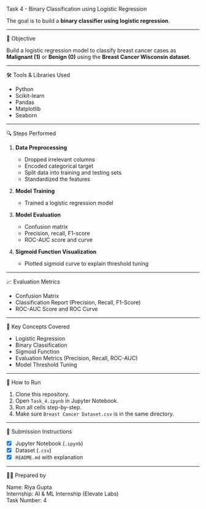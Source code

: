 Task 4 - Binary Classification using Logistic Regression


The goal is to build a **binary classifier using logistic regression**.

---

 🧠 Objective

Build a logistic regression model to classify breast cancer cases as **Malignant (1)** or **Benign (0)** using the **Breast Cancer Wisconsin dataset**.

---

 🛠 Tools & Libraries Used

- Python
- Scikit-learn
- Pandas
- Matplotlib
- Seaborn

---

 🔍 Steps Performed

1. **Data Preprocessing**
   - Dropped irrelevant columns
   - Encoded categorical target
   - Split data into training and testing sets
   - Standardized the features

2. **Model Training**
   - Trained a logistic regression model

3. **Model Evaluation**
   - Confusion matrix
   - Precision, recall, F1-score
   - ROC-AUC score and curve

4. **Sigmoid Function Visualization**
   - Plotted sigmoid curve to explain threshold tuning

---

 📈 Evaluation Metrics

- Confusion Matrix
- Classification Report (Precision, Recall, F1-Score)
- ROC-AUC Score and ROC Curve

---

🔑 Key Concepts Covered

- Logistic Regression
- Binary Classification
- Sigmoid Function
- Evaluation Metrics (Precision, Recall, ROC-AUC)
- Model Threshold Tuning

---

 📁 How to Run

1. Clone this repository.
2. Open `Task_4.ipynb` in Jupyter Notebook.
3. Run all cells step-by-step.
4. Make sure `Breast Cancer Dataset.csv` is in the same directory.

---

 📌 Submission Instructions

- [x] Jupyter Notebook (`.ipynb`)
- [x] Dataset (`.csv`)
- [x] `README.md` with explanation

---

 🙋‍♀️ Prepared by

Name: Riya Gupta  
Internship: AI & ML Internship (Elevate Labs)  
Task Number: 4  
